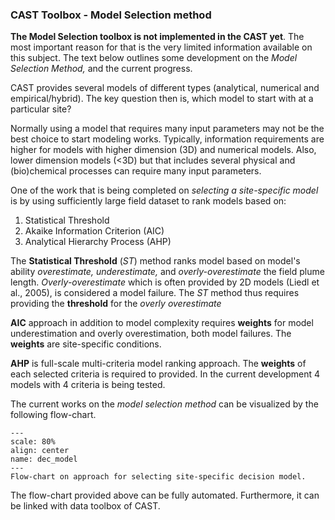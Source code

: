 ### CAST Toolbox - Model Selection method

**The Model Selection toolbox is not implemented in the CAST yet**. 
The most important reason for that is the very limited information available on this subject. The text below outlines some development on the _Model Selection Method,_ and the current progress.

CAST provides several models of different types (analytical, numerical and empirical/hybrid). 
The key question then is, which model to start with at a particular site?  

Normally using a model that requires many input parameters may not be the best choice to start modeling works.
Typically, information requirements are higher for models with higher dimension (3D) and numerical models. Also, lower dimension models (<3D) but that includes several physical and (bio)chemical processes can require many input parameters.

One of the work that is being completed on _selecting a site-specific model_ is by using sufficiently large field dataset to rank models based on:

1. Statistical Threshold
2. Akaike Information Criterion (AIC)
3. Analytical Hierarchy Process (AHP)

The **Statistical Threshold** ($ST$) method ranks model based on model's ability _overestimate,_ _underestimate,_ and _overly-overestimate_ the field plume length. _Overly-overestimate_ which is often provided by 2D models (Liedl et al., 2005), is considered a model failure. The $ST$ method thus requires providing the **threshold** for the _overly overestimate_

**AIC** approach in addition to model complexity requires **weights** for model underestimation and overly overestimation, both model failures. The **weights** are site-specific conditions.

**AHP** is full-scale multi-criteria model ranking approach. The **weights** of each selected criteria is required to provided. In the current development 4 models with 4 criteria is being tested.

The current works on the _model selection method_ can be visualized by the following flow-chart. 

```{figure} images/dec_model_f1.png
---
scale: 80%
align: center
name: dec_model
---
Flow-chart on approach for selecting site-specific decision model.
```

The flow-chart provided above can be fully automated. Furthermore, it can be linked with data toolbox of CAST.